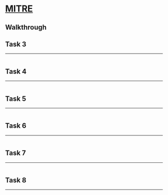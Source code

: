 # [MITRE](https://tryhackme.com/room/mitre)

## Walkthrough

## Task 3

****
```shell

```

## Task 4

****
```shell

```

## Task 5

****
```shell

```

## Task 6

****
```shell

```

## Task 7

****
```shell

```

## Task 8

****
```shell

```
